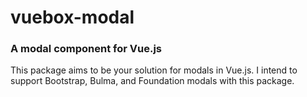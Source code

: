 # vuebox-modal
### A modal component for Vue.js

This package aims to be your solution for modals in Vue.js. I intend to support Bootstrap, Bulma, and Foundation modals with this package.
